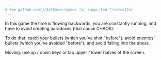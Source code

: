 ```yaml
---
# See github.com/js13kGames/games for supported frontmatter
---
```

In this game the time is flowing backwards, you are constantly running, and have to avoid creating paradoxes (that cause CHAOS).

To do that, catch your bullets (which you've shot "before"), avoid enemies' bullets (which you've avoided "before"), and avoid falling into the abyss.

Moving: use up / down keys or tap upper / lower halves of the screen.
